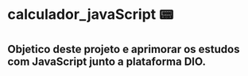 # calculador_javaScript :pager:
## Objetico deste projeto e aprimorar os estudos com JavaScript junto a plataforma DIO.
